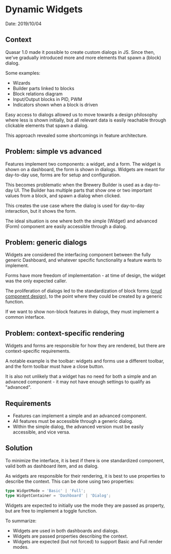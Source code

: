 # Dynamic Widgets

Date: 2019/10/04

## Context

Quasar 1.0 made it possible to create custom dialogs in JS. Since then, we've gradually introduced more and more elements that spawn a (block) dialog.

Some examples:

- Wizards
- Builder parts linked to blocks
- Block relations diagram
- Input/Output blocks in PID, PWM
- Indicators shown when a block is driven

Easy access to dialogs allowed us to move towards a design philosophy where less is shown initially, but all relevant data is easily reachable through clickable elements that spawn a dialog.

This approach revealed some shortcomings in feature architecture.

## Problem: simple vs advanced

Features implement two components: a widget, and a form. The widget is shown on a dashboard, the form is shown in dialogs.
Widgets are meant for day-to-day use, forms are for setup and configuration.

This becomes problematic when the Brewery Builder is used as a day-to-day UI. The Builder has multiple parts that show one or two important values from a block, and spawn a dialog when clicked.

This creates the use case where the dialog is used for day-to-day interaction, but it shows the form.

The ideal situation is one where both the simple (Widget) and advanced (Form) component are easily accessible through a dialog.

## Problem: generic dialogs

Widgets are considered the interfacing component between the fully generic Dashboard, and whatever specific functionality a feature wants to implement.

Forms have more freedom of implementation - at time of design, the widget was the only expected caller.

The proliferation of dialogs led to the standardization of block forms ([crud component design](./crud_component.html)), to the point where they could be created by a generic function.

If we want to show non-block features in dialogs, they must implement a common interface.

## Problem: context-specific rendering

Widgets and forms are responsible for how they are rendered, but there are context-specific requirements.

A notable example is the toolbar: widgets and forms use a different toolbar, and the form toolbar must have a close button.

It is also not unlikely that a widget has no need for both a simple and an advanced component - it may not have enough settings to qualify as "advanced".

## Requirements

- Features can implement a simple and an advanced component.
- All features must be accessible through a generic dialog.
- Within the simple dialog, the advanced version must be easily accessible, and vice versa.

## Solution

To minimize the interface, it is best if there is one standardized component, valid both as dashboard item, and as dialog.

As widgets are responsible for their rendering, it is best to use properties to describe the context. This can be done using two properties:

```ts
type WidgetMode = 'Basic' | 'Full';
type WidgetContainer = 'Dashboard' | 'Dialog';
```

Widgets are expected to initially use the mode they are passed as property, but are free to implement a toggle function.

To summarize:
- Widgets are used in both dashboards and dialogs.
- Widgets are passed properties describing the context.
- Widgets are expected (but not forced) to support Basic and Full render modes.
